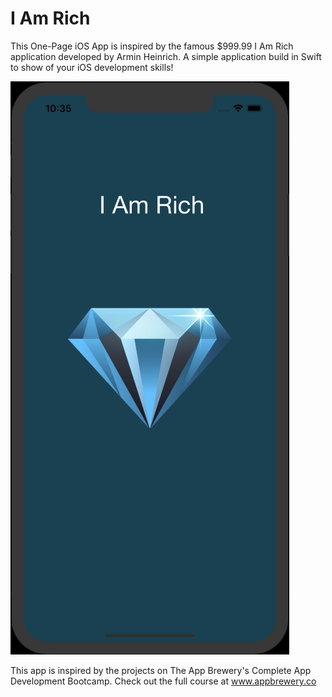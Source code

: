 # I Am Rich
This One-Page iOS App is inspired by the famous $999.99 I Am Rich application developed by Armin Heinrich. A simple application build in Swift to show of your iOS development skills!

![](I-Am-Rich.png)

This app is inspired by the projects on The App Brewery's Complete App Development Bootcamp. Check out the full course at www.appbrewery.co
